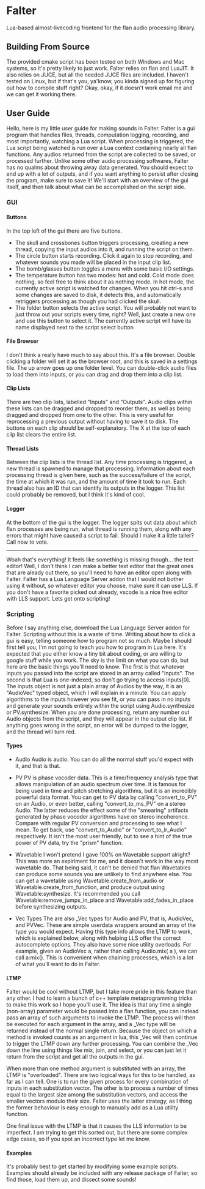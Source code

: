 # Falter
Lua-based almost-livecoding frontend for the flan audio processing library.

## Building From Source
The provided cmake script has been tested on both Windows and Mac systems, so it's pretty likely to just work. Falter relies on
flan and LuaJIT. It also relies on JUCE, but all the needed JUCE files are included. I haven't tested on Linux, but if that's 
you, ya'know, you kinda signed up for figuring out how to compile stuff right? Okay, okay, if it doesn't work email me and we
can get it working there.


## User Guide

Hello, here is my little user guide for making sounds in Falter. Falter is a gui program that handles files, threads, computation logging,
recording, and most importantly, watching a Lua script. When processing is triggered, the Lua script being watched is run over a Lua context
containing nearly all flan functions. Any audios returned from the script are collected to be saved, or processed further. Unlike some other
audio processing softwares, Falter has no qualms about throwing away data generated. You should expect to end up with a lot of outputs, and
if you want anything to persist after closing the program, make sure to save it! We'll start with an overview of the gui itself, and then 
talk about what can be accomplished on the script side.

### GUI

#### Buttons
In the top left of the gui there are five buttons.
* The skull and crossbones button triggers processing, creating a new thread, copying the input audios into it, and running the script on them.
* The circle button starts recording. Click it again to stop recording, and whatever sounds you made will be placed in the input clip list.
* The bomb/glasses button toggles a menu with some basic I/O settings.
* The temperature button has two modes: hot and cold. Cold mode does nothing, so feel free to think about it as nothing mode. In hot mode,
    the currently active script is watched for changes. When you hit ctrl-s and some changes are saved to disk, it detects this, and automatically
    retriggers processing as though you had clicked the skull.
* The folder button selects the active script. You will probably not want to just throw out your scripts every time, right? Well, just create a 
    new one and use this button to select it. The currently active script will have its name displayed next to the script select button

#### File Browser
I don't think a really have much to say about this. It's a file browser. Double clicking a folder will set it as the browser root, and this is
saved in a settings file. The up arrow goes up one folder level. You can double-click audio files to load them into inputs, or you can drag and drop
them into a clip list.

#### Clip Lists
There are two clip lists, labelled "Inputs" and "Outputs". Audio clips within these lists can be dragged and dropped to reorder them, as well as being
dragged and dropped from one to the other. This is very useful for reprocessing a previous output without having to save it to disk. The buttons on each
clip should be self-explanatory. The X at the top of each clip list clears the entire list.

#### Thread Lists
Between the clip lists is the thread list. Any time processing is triggered, a new thread is spawned to manage that processing. Information about each
processing thread is given here, such as the success/failure of the script, the time at which it was run, and the amount of time it took to run. Each
thread also has an ID that can identify its outputs in the logger. This list could probably be removed, but I think it's kind of cool.

#### Logger
At the bottom of the gui is the logger. The logger spits out data about which flan processes are being run, what thread is running them, along with
any errors that might have caused a script to fail. Should I make it a little taller? Call now to vote.

- - - -

Woah that's everything! It feels like something is missing though... the text editor! Well, I don't think I can make a better text editor that
the great ones that are aleady out there, so you'll need to have an editor open along with Falter. Falter has a Lua Language Server addon that
I would not bother using it without, so whatever editor you choose, make sure it can use LLS. If you don't have a favorite picked out already,
vscode is a nice free editor with LLS support. Lets get onto scripting!



### Scripting

Before I say anything else, download the Lua Language Server addon for Falter. Scripting without this is a waste of time.
Writing about how to click a gui is easy, telling someone how to program not so much. Maybe I should first tell you, I'm not going to teach you
how to program in Lua here. It's expected that you either know a tiny bit about coding, or are willing to google stuff while you work. The sky
is the limit on what you can do, but here are the basic things you'll need to know. The first is that whatever inputs you passed into the script 
are stored in an array called "inputs". The second is that Lua is one-indexed, so don't go trying to access inputs[0]. The inputs object is not
just a plain array of Audios by the way, it is an "AudioVec" typed object, which I will explain in a minute. You can apply algorithms to the inputs
however you see fit, or you can pass in no inputs and generate your sounds entirely within the script using Audio.synthesize or PV.synthesize.
When you are done processing, return any number out Audio objects from the script, and they will appear in the output clip list. If anything goes
wrong in the script, an error will be dumped to the logger, and the thread will turn red.

#### Types
* Audio
    Audio is audio. You can do all the normal stuff you'd expect with it, and that is that.

* PV
    PV is phase vocoder data. This is a time/frequency analysis type that allows manipulation of an audio spectrum over time. It is famous for
    being used in time and pitch stretching algorithms, but it is an incredibly powerful data format. You can get to PV data by calling
    "convert_to_PV" on an Audio, or even better, calling "convert_to_ms_PV" on a stereo Audio. The latter reduces the effect some of the "smearing"
    artifacts generated by phase vocoder algorithms have on stereo incoherence. Compare with regular PV conversion and processing to see
    what I mean. To get back, use "convert_to_Audio" or "convert_to_lr_Audio" respectively. It isn't the most user friendly, but to see
    a hint of the true power of PV data, try the "prism" function.

* Wavetable
    I won't pretend I gave 100% on Wavetable support alright? This was more an expiriment for me, and it doesn't work in the way most wavetable do.
    That being said, it can't be denied that flan Wavetables can produce some sounds you are unlikely to find anywhere else. You can get a wavetable
    using Wavetable.create_from_audio or Wavetable.create_from_function, and produce output using Wavetable:synthesize. It's recommended you call
    Wavetable:remove_jumps_in_place and Wavetable:add_fades_in_place before synthesizing outputs.

* Vec Types
    The are also _Vec types for Audio and PV, that is, AudioVec, and PVVec. These are simple userdata wrappers around an array of the type you 
    would expect. Having this type info allows the LTMP to work, which is explained below, along with helping LLS offer the correct autocomplete
    options. They also have some nice utility overloads. For example, given an AudioVec a, rather than calling Audio.mix( a ), we can call
    a:mix(). This is convenient when chaining processes, which is a lot of what you'll want to do in Falter.

#### LTMP
Falter would be cool without LTMP, but I take more pride in this feature than any other. I had to learn a bunch of c++ template metaprogramming
tricks to make this work so I hope you'll use it. The idea is that any time a single (non-array) parameter would be passed into a flan function,
you can instead pass an array of such arguments to invoke the LTMP. The process will then be executed for each argument in the array, and a _Vec
type will be returned instead of the normal single return. Because the object on which a method is invoked counts as an argument in lua, this _Vec
will then continue to trigger the LTMP down any further processing. You can combine the _Vec down the line using things like mix, join, and select,
or you can just let it return from the script and get all the outputs in the gui.

When more than one method argument is substituted with an array, the LTMP is "overloaded". There are two logical ways for this to be handled, as
far as I can tell. One is to run the given process for every combination of inputs in each substitution vector. The other is to process a number
of times equal to the largest size among the substitution vectors, and access the smaller vectors modulo their size. Falter uses the latter strategy,
as I thing the former behaviour is easy enough to manually add as a Lua utility function.

One final issue with the LTMP is that it causes the LLS information to be imperfect. I am trying to get this sorted out, but there are some 
complex edge cases, so if you spot an incorrect type let me know.

#### Examples

It's probably best to get started by modifying some example scripts. Examples should already be included with any release package of Falter,
so find those, load them up, and dissect some sounds!
